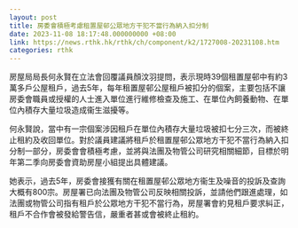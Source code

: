 ```yaml
---
layout: post
title: 房委會積極考慮租置屋邨公眾地方干犯不當行為納入扣分制
date: 2023-11-08 18:17:48.000000000 +08:00
link: https://news.rthk.hk/rthk/ch/component/k2/1727008-20231108.htm
categories: rthk
---
```


房屋局局長何永賢在立法會回覆議員顏汶羽提問，表示現時39個租置屋邨中有約3萬多戶公屋租戶，過去5年，每年租置屋邨公屋租戶被扣分的個案，主要包括不讓房委會職員或授權的人士進入單位進行維修檢查及施工、在單位內飼養動物、在單位內積存大量垃圾造成衞生滋擾等。

何永賢說，當中有一宗個案涉因租戶在單位內積存大量垃圾被扣七分三次，而被終止租約及收回單位。對於議員建議將租戶於租置屋邨公眾地方干犯不當行為納入扣分制一部分，房委會會積極考慮，並將與法團及物管公司研究相關細節，目標於明年第二季向房委會資助房屋小組提出具體建議。
  
她表示，過去5年，房委會接獲有關在租置屋邨公眾地方衞生及噪音的投訴及查詢大概有800宗。房屋署已向法團及物管公司反映相關投訴，並請他們跟進處理，如法團或物管公司指有租戶於公眾地方干犯不當行為，房屋署會約見租戶要求糾正，租戶不合作會被發給警告信，嚴重者甚或會被終止租約。
